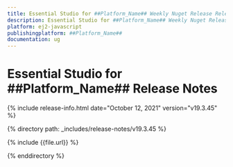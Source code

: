 ```yaml
---
title: Essential Studio for ##Platform_Name## Weekly Nuget Release Release Notes  
description: Essential Studio for ##Platform_Name## Weekly Nuget Release Release Notes  
platform: ej2-javascript
publishingplatform: ##Platform_Name##
documentation: ug
---
```


# Essential Studio for  ##Platform_Name##  Release Notes  

{% include release-info.html date="October 12, 2021"   version="v19.3.45"  %} 

{% directory path: _includes/release-notes/v19.3.45 %}

{% include {{file.url}} %}

{% enddirectory %}
